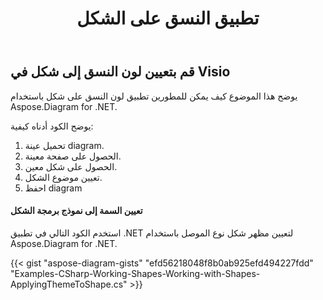 ﻿---
title: تطبيق النسق على الشكل
type: docs
weight: 70
url: /ar/net/apply-theme-to-shape/
description: يشرح هذا القسم كيفية تعيين خصائص النسق في شكل visio باستخدام Aspose.Diagram.
---
## **قم بتعيين لون النسق إلى شكل في Visio**
يوضح هذا الموضوع كيف يمكن للمطورين تطبيق لون النسق على شكل باستخدام Aspose.Diagram for .NET.

يوضح الكود أدناه كيفية:

1. تحميل عينة diagram.
1. الحصول على صفحة معينة.
1. الحصول على شكل معين.
1. تعيين موضوع الشكل.
1. احفظ diagram
#### **تعيين السمة إلى نموذج برمجة الشكل**
استخدم الكود التالي في تطبيق .NET لتعيين مظهر شكل نوع الموصل باستخدام Aspose.Diagram for .NET.

{{< gist "aspose-diagram-gists" "efd56218048f8b0ab925efd494227fdd" "Examples-CSharp-Working-Shapes-Working-with-Shapes-ApplyingThemeToShape.cs" >}}
